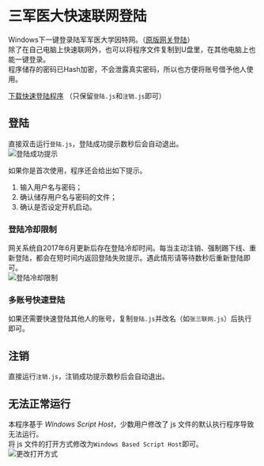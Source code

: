 # 三军医大快速联网登陆
Windows下一键登录陆军军医大学因特网。（[原版网关登陆](http://192.168.255.243/)）  
除了在自己电脑上快速联网外，也可以将程序文件复制到U盘里，在其他电脑上也能一键登录。  
程序储存的密码已Hash加密，不会泄露真实密码，所以也方便将账号借予他人使用。

[下载快速登陆程序](https://github.com/Mapaler/Auto_Login_Internet_for_CHN-AMU/archive/master.zip)  （只保留`登陆.js`和`注销.js`即可）

## 登陆
直接双击运行`登陆.js`，登陆成功提示数秒后会自动退出。  
![登陆成功提示](https://raw.githubusercontent.com/Mapaler/Auto_Login_Internet_for_CHN-AMU/master/pic/Login_Success.png)

如果你是首次使用，程序还会给出如下提示。

1. 输入用户名与密码；
1. 确认储存用户名与密码的文件；
1. 确认是否设定开机启动。

### 登陆冷却限制
网关系统自2017年6月更新后存在登陆冷却时间。每当主动注销、强制踢下线、重新登陆，都会在短时间内返回登陆失败提示。遇此情形请等待数秒后重新登陆即可。  
![登陆冷却限制](https://raw.githubusercontent.com/Mapaler/Auto_Login_Internet_for_CHN-AMU/master/pic/Login_Wait.png)

### 多账号快速登陆
如果还需要快速登陆其他人的账号，复制`登陆.js`并改名（如`张三联网.js`）后执行即可。

## 注销
直接运行`注销.js`，注销成功提示数秒后会自动退出。

## 无法正常运行
本程序基于 *Windows Script Host*，少数用户修改了 js 文件的默认执行程序导致无法运行。  
将 js 文件的打开方式修改为`Windows Based Script Host`即可。  
![更改打开方式](https://raw.githubusercontent.com/Mapaler/Auto_Login_Internet_for_CHN-AMU/master/pic/Windows_Script_Host.png)